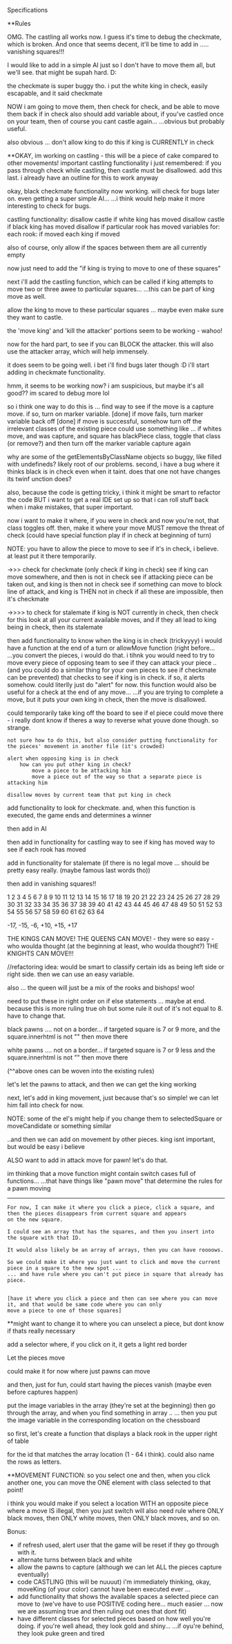 Specifications

**Rules

OMG. The castling all works now. I guess it's time to debug the checkmate, which is broken.
And once that seems decent, it'll be time to add in .....
vanishing squares!!!

I would like to add in a simple AI just so I don't have to move them all, but we'll see. that might be supah hard. D:

the checkmate is super buggy tho. i put the white king in check, easily escapable, and it said checkmate



NOW i am going to move them, then check for check, and be able to move them back if in check
also should add variable about, if you've castled once on your team, then of course you cant castle again...
...obvious but probably useful.

also obvious ... don't allow king to do this if king is CURRENTLY in check


**OKAY, im working on castling - this will be a piece of cake compared to other movements!
important castling functionality i just remembered:
    if you pass through check while castling, then castle must be disallowed.
    add this last. i already have an outline for this to work anyway

okay, black checkmate functionality now working. will check for bugs later on. even getting a super simple AI...
...i think would help make it more interesting to check for bugs.


castling functionality:
disallow castle if white king has moved
disallow castle if black king has moved
disallow if particular rook has moved
variables for:
each rook: if moved
each king if moved

also of course, only allow if the spaces between them are all currently empty

now just need to add the "if king is trying to move to one of these squares"

next i'll add the castling function, which can be called if king attempts to move two or three awee to particular squares...
...this can be part of king move as well.

allow the king to move to these particular squares ... maybe even make sure they want to castle.


the 'move king' and 'kill the attacker' portions seem to be working - wahoo!

now for the hard part, to see if you can BLOCK the attacker. this will also use the attacker array, which will help immensely.



it does seem to be going well. i bet i'll find bugs later though :D
i'll start adding in checkmate functionality.

hmm, it seems to be working now? i am suspicious, but maybe it's all good?? im scared to debug more lol

so i think one way to do this is ... find way to see if the move is a capture move. if so, turn on marker variable. [done]
if move fails, turn marker variable back off [done]
if move is successful, somehow turn off the irrelevant classes of the existing piece
    could use something like ... if whites move, and was capture, and square has blackPiece class, toggle that class (or remove?)
and then turn off the marker variable capture again

why are some of the getElementsByClassName objects so buggy, like filled with undefineds? likely root of our problems.
second, i have a bug where it thinks black is in check even when it taint. does that one not have changes its twinf unction does?

also, because the code is getting tricky, i think it might be smart to refactor the code
BUT i want to get a real IDE set up so that i can roll stuff back when i make mistakes, that super important.


now i want to make it where, if you were in check and now you're not, that class toggles off.
then, make it where your move MUST remove the threat of check (could have special function play if in check at beginning of turn)


NOTE: you have to allow the piece to move to see if it's in check, i believe. at least put it there temporarily.


->>> check for checkmate (only check if king in check)
see if king can move somewhere, and then is not in check
see if attacking piece can be taken out, and king is then not in check
see if something can move to block line of attack, and king is THEN not in check
if all these are impossible, then it's checkmate

->>>> to check for stalemate
if king is NOT currently in check, then check for this
look at all your current available moves, and if they all lead to king being in check, then its stalemate



then add functionality to know when the king is in check (trickyyyy)
i would have a function at the end of a turn or allowMove function (right before...
...you convert the pieces, i would do that.
i tihnk you would need to try to move every piece of opposing team to see if they can attack your piece ..
(and you could do a similar thing for your own pieces to see if checkmate can be prevented) that checks to see if king is in check.
if so, it alerts somehow. could literlly just do "alert" for now.
    this function would also be useful for a check at the end of any move...
    ...if you are trying to complete a move, but it puts your own king in check, then the move is disallowed.

could temporarily take king off the board to see if el piece could move there - i really dont know if theres a way to reverse
what youve done though. so strange.

    not sure how to do this, but also consider putting functionality for the pieces' movement in another file (it's crowded)

    alert when opposing king is in check
        how can you put other king in check?
            move a piece to be attacking him
            move a piece out of the way so that a separate piece is attacking him

    disallow moves by current team that put king in check

add functionality to look for checkmate. and, when this function is executed, the game ends and determines a winner

then add in AI

then add in functionality for castling
    way to see if king has moved
    way to see if each rook has moved

add in functionality for stalemate (if there is no legal move ... should be pretty easy really. (maybe famous last words tho))

then add in vanishing squares!!

1  2  3  4  5  6  7   8
9  10 11 12 13 14 15 16
17 18 19 20 21 22 23 24
25 26 27 28 29 30 31 32
33 34 35 36 37 38 39 40
41 42 43 44 45 46 47 48
49 50 51 52 53 54 55 56
57 58 59 60 61 62 63 64

-17, -15, -6, +10, +15, +17

THE KINGS CAN MOVE!
THE QUEENS CAN MOVE! - they were so easy - who woulda thought (at the beginning at least, who woulda thought?)
THE KNIGHTS CAN MOVE!!!


//refactoring idea: would be smart to classify certain ids as being left side or right side. then we can use an easy variable.



also ... the queen will just be a mix of the rooks and bishops! woo!


need to put these in right order on if else statements ... maybe at end. because this is more ruling true
oh but some rule it out of it's not equal to 8. have to change that.

black pawns ....
not on a border...
if targeted square is 7 or 9 more, and the square.innerhtml is not ""
then move there

white pawns ....
not on a border...
if targeted square is 7 or 9 less and the square.innerhtml is not ""
then move there

(^^above ones can be woven into the existing rules)



let's let the pawns to attack, and then we can get the king working



next, let's add in king movement, just because that's so simple! we can let him fall into check for now.

NOTE: some of the el's might help if you change them to selectedSquare or moveCandidate or something similar

..and then we can add on movement by other pieces. king isnt important, but would be easy i believe


ALSO want to add in attack move for pawn! let's do that.


im thinking that a move function might contain switch cases full of functions...
...that have things like "pawn move" that determine the rules for a pawn moving



  ------

    For now, I can make it where you click a piece, click a square, and then the pieces disappears from current square and appears
    on the new square.

    I could see an array that has the squares, and then you insert into the square with that ID.

    It would also likely be an array of arrays, then you can have roooows.

    So we could make it where you just want to click and move the current piece in a square to the new spot ...
    ... and have rule where you can't put piece in square that already has piece.


    [have it where you click a piece and then can see where you can move it, and that would be same code where you can only
    move a piece to one of those squares]

**might want to change it to where you can unselect a piece, but dont know if thats really necessary

add a selector where, if you click on it, it gets a light red border

Let the pieces move

could make it for now where just pawns can move

and then, just for fun, could start having the pieces vanish (maybe even before captures happen)




  put the image variables in the array (they're set at the beginning)
  then go through the array, and when you find something in array ..
    ... then you put the image variable in the corresponding location on the chessboard

  so first, let's create a function that displays a black rook in the upper right of table

  for the id that matches the array location (1 - 64 i think). could also name the rows as letters.


  **MOVEMENT FUNCTION:
  so you select one and then, when you click another one, you can move the ONE element with class selected to that point!

  i think you would make if you select a location WITH an opposite piece where a move IS illegal, then you just switch
  will also need rule where ONLY black moves, then ONLY white moves, then ONLY black moves, and so on.

Bonus:
- if refresh used, alert user that the game will be reset if they go through with it.
- alternate turns between black and white
- allow the pawns to capture (although we can let ALL the pieces capture eventually)
- code CASTLING (this will be nuuuut) i'm immediately thinking, okay, moveKing (of your color) cannot have been executed ever ...
- add functionality that shows the available spaces a selected piece can move to (we've have to use POSITIVE coding here...
much easier ... now we are assuming true and then ruling out ones that dont fit)
- have different classes for selected pieces based on how well you're doing. if you're well ahead, they look gold and shiny...
...if oyu're behind, they look puke green and tired
